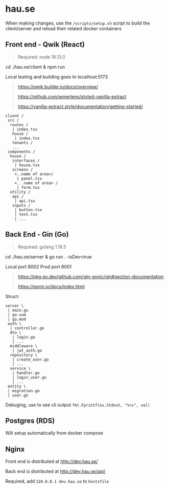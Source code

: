# hau.se

When making changes, use the `/scripts/setup.sh` script to build the client/server and reload their related docker containers

## Front end - Qwik (React)

> Required: node 18.13.0

cd ./hau.se/client & npm run

Local testing and building goes to localhost:5173

> https://qwik.builder.io/docs/overview/
>
> https://github.com/wmertens/styled-vanilla-extract
>
> https://vanilla-extract.style/documentation/getting-started/

```
client /
 src /
  routes /
   | index.tsx
   house /
    | index.tsx
   tenants /
   ...
 components /
  house /
   interfaces /
    | house.tsx
   screens /
    <..name of area>/
     | panel.tsx
    <.. name of area> /
     | form.tsx
  utility /
   api /
    | api.tsx
   inputs /
    | button.tsx
    | text.tsx
    | ...
```

## Back End - Gin (Go)

> Required: golang 1.19.5

cd ./hau.se/server & go run . -isDev=true

Local port 8002
Prod port 8001

> https://pkg.go.dev/github.com/gin-gonic/gin#section-documentation
>
> https://gorm.io/docs/index.html

Struct:
```
server \
 | main.go
 | go.sum
 | go.mod
 auth \
  | controller.go
  dto \
   | login.go
   | ...
  middleware \
   | jwt_auth.go
  repository \
   | create_user.go
   | ...
  service \
   | handler.go
   | login_user.go
   | ...
 entity \
 | migration.go
 | user.go
```

Debuging, use to see cli output `fmt.Fprintf(os.Stdout, "%+v", val)`

## Postgres (RDS)

Will setup automatically from docker compose

## Nginx

Front end is distributed at http://dev.hau.se/

Back end is distributed at http://dev.hau.se/api/

Required, add `120.0.0.1 dev.hau.se` to `hostsfile`
